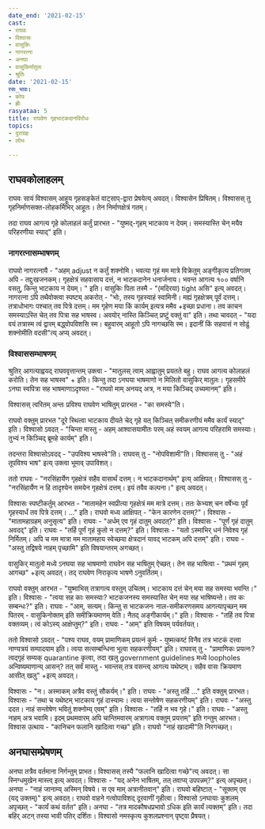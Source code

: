 ```yaml
---
date_end: '2021-02-15'
cast:
- राघवः
- विश्वासः
- वासुकिः
- नागरत्ना
- अनघा
- वासुकिर्मातुलः
- श्रुतिः
date: '2021-02-15'
रसः_भावः:
- कोपः
- ह्रीः
rasyataa: 5
title: राघवेण गृहभाटकदानविरोधः
topics:
- दुराग्रहः
- लोभः

---
```


## राघवकोलाहलम्
राघवः सायं विश्वासम् आहूय गृहसङ्केतं वाट्साप्-द्वारा प्रेषयेत्य् अवदत्। विश्वासेन प्रिषितम्। विश्वासस् तु गृहनिर्माणसक्त-लोहकर्मिभिर् आहूतः। तेन निर्माणक्षेत्रं गतम्।

तदा राघव आगत्य गृहे कोलाहलं कर्तुं प्रारभत - "युष्मद्-गृहम् भाटकाय न देयम्। समस्यास्ति चेन् मयैव परिहरणीया स्याद्" इति। 

### नागरत्नासम्भाषणम्
राघवो नागरत्नायै - "अहम् adjust न कर्तुं शक्नोमि। भवत्या गृहं मम मात्रे विक्रेतुम् अङ्गीकृत्य प्रतिगतम् अपि - तद्दुःखजनकम्। गृहक्षेत्रं सहवासाय दत्तं, न भाटकदानेन धनार्जनाय। भवन्त आगत्य १०० वर्षानि वसतु, किन्तु भाटकाय न देयम्। " इति। वासुकिः पिता तस्मै - "(मदिरया) tight असि" इत्य् अवदत्।  नागरत्ना ऽपि तथैवोक्त्वा स्पष्ट्य् अकरोत् - "भोः, तस्य गृहस्याहं स्वामिनी। मह्यं गृहक्षेत्रम् पूर्वं दत्तम्। तत्राधोभागः पश्चात् तव पित्रे दत्तम्। मम गृहेण मया किं कार्यम् इत्यत्र ममैव +इच्छा प्रधाना। तव काचन समस्याऽस्ति चेत् तव पित्रा सह भाषस्व। अवयोर् नास्ति किञ्चित् प्रष्टुं वक्तुं वा" इति। तथा चावदत् - "यदा वयं तत्रास्म त्वं द्वारम् बद्ध्वोपविशसि स्म। बहुवारम् आहूतो ऽपि नागच्छसि स्म। इदानीं किं सहवासं न सोढुं शक्नोमीति वदसी"त्य् अप्य् अवदत्।

### विश्वाससम्भाषणम्
श्रुतिर् आगत्याह्वयद् राघववृत्तान्तम् उक्त्वा - "मातुलस् त्वाम् आह्वातुम् प्रयतते बहु। राघव आगत्य कोलाहलं करोति। तेन सह भाषस्व" + इति। किन्तु तदा ऽनघया भाषमाणो न मिलितो वासुकिर् मातुलः। गृहसमीपे ऽनघा स्वपित्रा सह भाषमाणाऽदृश्यत - "राघवो माम् अनयद् अत्र, न मया किञ्चिद् उच्यमानम्" इति।

विश्वासस् त्वरितम् अन्तः प्रविश्य राघवेण भाषितुम् प्रारभत - "का समस्ये"ति। 

राघवो वक्तुम् प्रारभत "दूरे स्थित्वा भाटकाय दीयते चेद् गृहे यत् किञ्चित् समीकरणीयं ममैव कार्यं स्याद्" इति। विश्वासो ऽवदत् - "चिन्ता मास्तु - अहम् आश्वासयामीतः परम् अहं स्वयम् आगत्य परिहरामि समस्याः। तुभ्यं न किञ्चिद् ब्रूमहे कार्यम्" इति। 

तदन्तरा विश्वासोऽवदद् - "उपविश्य भाषस्वे"ति। राघवस् तु - "नोपविशामी"ति। विश्वासस् तु - "अहं तूपविश्य भाष" इत्य् उक्त्वा भूमाव् उपाविशत्।

ततो राघवः - "नरसिंहार्येण गृहक्षेत्रं सहैव वासार्थं दत्तम्। न भाटकदानार्थम्" इत्य् आक्षिपत्। विश्वासस् तु - "नरसिंहार्येण न हि तादृश्येन समयेन गृहक्षेत्रं दत्तम्। इयं तवैव कल्पना।" इत्य् अवदत्। 

विश्वासः स्पष्टीकर्तुम् आरभत - "मातामहेन स्वप्रीत्या गृहक्षेत्रं मम मात्रे दत्तम्। ततः केभ्यश् चन वर्षेभ्यः पूर्वं गृहस्यार्धं तव पित्रे दत्तम्। …" इति। राघवो मध्य आक्षिपत् - "केन कारणेन दत्तम्?"। विश्वासः - "मातामहाग्रहम् अनुसृत्य" इति। राघवः - "अर्धम् एव गृहं दातुम् अवदत्?" इति। विश्वासः - "पूर्णं गृहं दातुम् अवदद्" इति। राघवः - "तर्हि पूर्णं गृहं कुतो न दत्तम्?" इति। विश्वासः - "यतो ऽस्माभिर् धनं निवेश्य गृहं निर्मितम्। अपि च मम मात्रा मम मातामहाय स्वेच्छया क्षेत्रदानं यावद् भाटकम् अपि दत्तम्" इति। राघवः - "अस्तु तद्विषये नाहम् पृच्छामि" इति विषयान्तरम् अगच्छत्।

वासुकिर् मातुलो मध्ये ऽनघया सह भाषमाणो राघवेन सह भाषितुम् ऐच्छत्। तेन सह भाषित्वा - "प्रथमं गृहम् आगच्छ" +इत्य् अवदत्। तद् राघवेण निराकृत्य भाषणे ऽनुवर्तितम्।

राघवो वक्तुम् आरभत - "युष्माभिस् तत्रागत्य वस्तुम् उचितम्। भाटकाय दत्तं चेन् मया सह समस्या भवन्ति।" इति। विश्वासः - "त्वया सह काः समस्याः? भाटकजनस्य समस्यास्ति चेन् मया सह भाषिष्यन्ते। तव कः सम्बन्धः?" इति। राघवः - "आम्, सत्यम्। किन्तु स भाटकजनः नाल-समीकरणसमय आगत्यापृच्छन् मम पितरम् - वासुकिनोक्तम् इति समीक्रियमाणम् वेति। नैतद् अङ्गीकार्यम्।" इति। विश्वासः - "तर्हि तव पित्रा वक्तव्यम्। त्वं कोऽस्य् आक्षेप्तुम्?" इति। राघवः - "आम्" इति विषयम् पर्यवर्तयत्।

ततो विश्वासो ऽवदत् - "पश्य राघव, वयम् प्रामाणिकम् प्रयत्नं कुर्मः - युष्मत्कष्टं विनैव तत्र भाटकं दत्त्वा नाण्यत्रयं सम्पादयाम इति। त्वया सत्सम्बन्धिना भूत्वा सहकरणीयम्" इति। राघवस् तु - "प्रामाणिकः प्रयत्नः? त्वद्गृहं सम्यक् quarantine कृत्वा, तदा खलु government guidelines मध्ये loopholes अन्विष्यमाणान्य् आसन्? तत् सर्वं मास्तु - भवन्तस् तत्र वसन्त्व् आगत्य यथेष्टम्। सहैव वासः क्रियमाण आसीत् खलु" +इत्य् अवदत्।

विश्वासः - "न। अस्माकम् अत्रैव वस्तुं सौकर्यम्।" इति। राघवः - "अस्तु तर्हि …" इति वक्तुम् प्रारभत। विश्वासः - "तथा च यथेष्टम् भाटकाय गृहं दास्यामः। त्वया सन्तोषेण सहकरणीयम्" इति। राघवः - "अस्तु ददत। नाहं सन्तोषेण भवितुं शक्नोम्य् एवम्" इति। विश्वासः - "तर्हि न भव गृहे।" इति। राघवः - "अस्तु नाहम् अत्र भवामि। इदम् प्रथमवारम् अपि चान्तिमवारम् अत्रागत्य वक्तुम् प्रयत्तम्" इति गन्तुम् आरभत। विश्वास उत्थाय - "कानिचन फलानि खादित्वा गच्छ" इति। राघवो "नाहं खादामी"ति निरगच्छत्।

## अनघासम्प्रेषणम्
अनघा तत्रैव वर्तमाना निर्गन्तुम् प्राभत। विश्वासस् तस्यै "फलानि खादित्वा गच्छे"त्य् अवदत्। सा स्निग्धमुखेन मास्त्व् इत्य् अवदत्। विश्वासः - "यद् अनेन भाषितम्, तत् तवाप्य् उपपन्नम्?" इत्य् अपृच्छत्। अनघा - "नाहं जानाम्य् अस्मिन् विषये। स एव माम् अत्रानीतवान्" इति। राघवो बहिष्टात् - "सूक्तम् एव (यद् उक्तम्)" इत्य् अवदत्। राघवो वाहने गत्वोपाविशद् दूरवाणीं गृहीत्वा। विश्वासो ऽनघायाः कुशलम् अपृच्छत् - "कार्यं कथं वर्तत" इति। अनघा - "तत्र मादकौषधप्रभावो ऽधिक इति कार्यं त्यक्तम्" इति। तदा बहिर् अटन् तस्या भावी पतिर् दर्शितः। विश्वासो नमस्कृत्य कुशलप्रश्नान् पृष्ट्वा प्रैषयत्।
